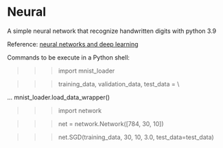 # Neural
A simple neural network that recognize handwritten digits with python 3.9

Reference: [neural networks and deep learning](http://neuralnetworksanddeeplearning.com)  

Commands to be execute in a Python shell:  

>>> import mnist_loader

>>> training_data, validation_data, test_data = \

... mnist_loader.load_data_wrapper()  

>>> import network

>>> net = network.Network([784, 30, 10])

>>> net.SGD(training_data, 30, 10, 3.0, test_data=test_data)
